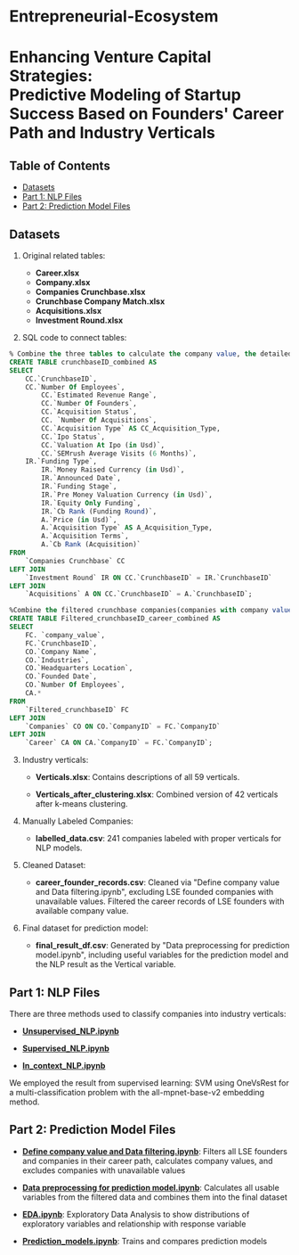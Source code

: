 # Entrepreneurial-Ecosystem

# Enhancing Venture Capital Strategies: <br>Predictive Modeling of Startup Success Based on Founders' Career Path and Industry Verticals



## Table of Contents

- [Datasets](#datasets)
- [Part 1: NLP Files](#part-1-nlp-files)
- [Part 2: Prediction Model Files](#part-2-prediction-model-files)


## Datasets

1. Original related tables:
   
   - **Career.xlsx**
   - **Company.xlsx**
   - **Companies Crunchbase.xlsx**
   - **Crunchbase Company Match.xlsx**
   - **Acquisitions.xlsx**
   - **Investment Round.xlsx**

2. SQL code to connect tables:

```sql
% Combine the three tables to calculate the company value, the detailed code for calculating company value can be found in python.
CREATE TABLE crunchbaseID_combined AS
SELECT 
    CC.`CrunchbaseID`,
    CC.`Number Of Employees`,
		CC.`Estimated Revenue Range`,
		CC.`Number Of Founders`,
		CC.`Acquisition Status`,
		CC. `Number Of Acquisitions`,
		CC.`Acquisition Type` AS CC_Acquisition_Type,
		CC.`Ipo Status`,
		CC.`Valuation At Ipo (in Usd)`,
		CC.`SEMrush Average Visits (6 Months)`,
    IR.`Funding Type`,
		IR.`Money Raised Currency (in Usd)`,
		IR.`Announced Date`,
		IR.`Funding Stage`,
		IR.`Pre Money Valuation Currency (in Usd)`,
		IR.`Equity Only Funding`,
		IR.`Cb Rank (Funding Round)`,
		A.`Price (in Usd)`,
		A.`Acquisition Type` AS A_Acquisition_Type,
		A.`Acquisition Terms`,
		A.`Cb Rank (Acquisition)`
FROM
    `Companies Crunchbase` CC
LEFT JOIN
    `Investment Round` IR ON CC.`CrunchbaseID` = IR.`CrunchbaseID`
LEFT JOIN
    `Acquisitions` A ON CC.`CrunchbaseID` = A.`CrunchbaseID`;
```

```sql
%Combine the filtered crunchbase companies(companies with company value) to related career records of founders.
CREATE TABLE Filtered_crunchbaseID_career_combined AS
SELECT 
    FC. `company_value`,
    FC.`CrunchbaseID`,
    CO.`Company Name`, 
    CO.`Industries`, 
    CO.`Headquarters Location`,  
    CO.`Founded Date`,  
    CO.`Number Of Employees`, 
    CA.*  
FROM
    `Filtered_crunchbaseID` FC
LEFT JOIN
    `Companies` CO ON CO.`CompanyID` = FC.`CompanyID`
LEFT JOIN
    `Career` CA ON CA.`CompanyID` = FC.`CompanyID`;
```

3. Industry verticals:

   - **Verticals.xlsx**: Contains descriptions of all 59 verticals.
  
   - **Verticals_after_clustering.xlsx**: Combined version of 42 verticals after k-means clustering.

4. Manually Labeled Companies:

   - **labelled_data.csv**: 241 companies labeled with proper verticals for NLP models.
  
5. Cleaned Dataset:
   
   - **career_founder_records.csv**: Cleaned via "Define company value and Data filtering.ipynb", excluding LSE founded companies with unavailable values. Filtered the career records of LSE founders with available company value.

6. Final dataset for prediction model:
   
   - **final_result_df.csv**: Generated by "Data preprocessing for prediction model.ipynb", including useful variables for the prediction model and the NLP result as the Vertical variable.


## Part 1: NLP Files

There are three methods used to classify companies into industry verticals:

   - [**Unsupervised_NLP.ipynb**](Unsupervised_NLP.ipynb)
  
   - [**Supervised_NLP.ipynb**](Supervised_NLP.ipynb)

   - [**In_context_NLP.ipynb**](In_context_NLP.ipynb)

We employed the result from supervised learning: SVM using OneVsRest for a multi-classification problem with the all-mpnet-base-v2 embedding method.

## Part 2: Prediction Model Files

   - [**Define company value and Data filtering.ipynb**](Define_company_value_and_Data_filtering.ipynb): Filters all LSE founders and companies in their career path, calculates company values, and excludes companies with unavailable values
  
   - [**Data preprocessing for prediction model.ipynb**](Data_preprocessing_for_prediction_model.ipynb): Calculates all usable variables from the filtered data and combines them into the final dataset

   - [**EDA.ipynb**](EDA.ipynb): Exploratory Data Analysis to show distributions of exploratory variables and relationship with response variable

   - [**Prediction_models.ipynb**](Prediction_models.ipynb): Trains and compares prediction models



